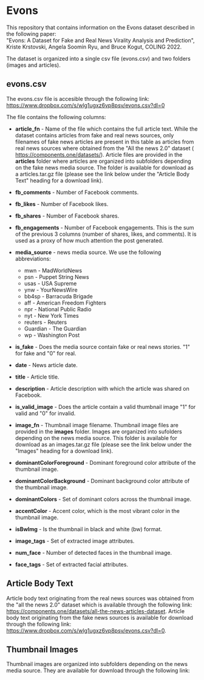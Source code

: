 # Evons
This repository that contains information on the Evons dataset described in the following paper:  
"Evons: A Dataset for Fake and Real News Virality Analysis and Prediction", Kriste Krstovski, Angela Soomin Ryu, and Bruce Kogut, COLING 2022.  

The dataset is organized into a single csv file (evons.csv) and two folders (images and articles).  

## evons.csv ##
The evons.csv file is accesible through the following link:
https://www.dropbox.com/s/wlg1ugxz6vp8psv/evons.csv?dl=0

The file contains the following columns:
- **article_fn** -  Name of the file which contains the full article text. While the dataset contains articles from fake and real news sources, only filenames of fake news articles are present in this table as articles from real news sources where obtained from the "All the news 2.0" dataset (
https://components.one/datasets/).
Article files are provided in the **articles** folder where articles are organized into subfolders depending on the fake news media source. The folder is available for download as a articles.tar.gz file (please see the link below under the "Article Body Text" heading for a download link). 

- **fb_comments** - Number of Facebook comments.
- **fb_likes** - Number of Facebook likes.
- **fb_shares** - Number of Facebook shares.
- **fb_engagements** - Number of Facebook engagements. This is the sum of the previous 3 columns (number of shares, likes, and comments). It is used as a proxy of how much attention the post generated.
- **media_source** - news media source. We use the following abbreviations:
  - mwn - MadWorldNews
  - psn - Puppet String News
  - usas - USA Supreme
  - ynw - YourNewsWire
  - bb4sp - Barracuda Brigade
  - aff - American Freedom Fighters
  - npr - National Public Radio
  - nyt - New York Times
  - reuters -  Reuters
  - Guardian - The Guardian
  - wp - Washington Post 
- **is_fake** - Does the media source contain fake or real news stories. "1" for fake and "0" for real. 
- **date** - News article date. 
- **title** - Article title.
- **description** - Article description with which the article was shared on Facebook.
- **is_valid_image** - Does the article contain a valid thumbnail image "1" for valid and "0" for invalid.
- **image_fn** - Thumbnail image filename. Thumbnail image files are provided in the **images** folder. Images are organized into sufolders depending on the news media source. This folder is available for download as an images.tar.gz file (please see the link below under the "Images" heading for a download link). 
- **dominantColorForeground** - Dominant foreground color attribute of the thumbnail image. 
- **dominantColorBackground** - Dominant background color attribute of the thumbnail image. 
- **dominantColors** - Set of dominant colors across the thumbnail image. 
- **accentColor** - Accent color, which is the most vibrant color in the thumbnail image.
- **isBwImg** - Is the thumbnail in black and white (bw) format. 
- **image_tags** - Set of extracted image attributes. 
- **num_face** - Number of detected faces in the thumbnail image. 
- **face_tags** - Set of extracted facial attributes. 

## Article Body Text ##
Article body text originating from the real news sources was obtained from the "all the news 2.0" dataset which is available through the following link:
https://components.one/datasets/all-the-news-articles-dataset. 
Article body text originating from the fake news sources is available for download through the following link:  
https://www.dropbox.com/s/wlg1ugxz6vp8psv/evons.csv?dl=0. 

## Thumbnail Images ##
Thumbnail images are organized into subfolders depending on the news media source. They are available for download through the following link:

